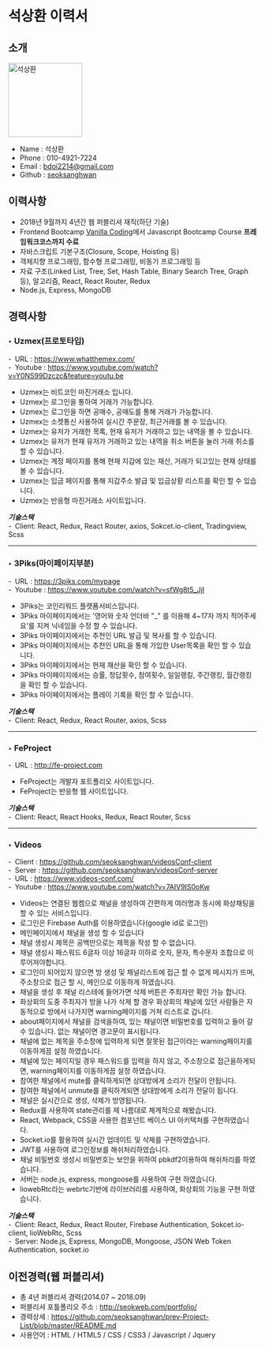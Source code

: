 # 석상환 **이력서** 

## 소개 
<img src="https://github.com/seoksanghwan/seoksanghwa-resume/blob/master/%E1%84%89%E1%85%A5%E1%86%A8%E1%84%89%E1%85%A1%E1%86%BC%E1%84%92%E1%85%AA%E1%86%AB.jpg?raw=true" alt="석상환" width="150" />

- Name : 석상환
- Phone : 010-4921-7224
- Email : [bdoi2214@gmail.com](mailto:bdoi2214@gmail.com)
- Github : [seoksanghwan](https://github.com/seoksanghwan?tab=repositories)

## 이력사항
- 2018년 9월까지 4년간 웹 퍼블리셔 재직(하단 기술)
- Frontend Bootcamp [Vanilla Coding](https://www.vanillacoding.co/)에서 Javascript Bootcamp Course **프레임워크코스까지 수료**
- 자바스크립트 기본구조(Closure, Scope, Hoisting 등)
- 객체지향 프로그래밍, 함수형 프로그래밍, 비동기 프로그래밍 등
- 자료 구조(Linked List, Tree, Set, Hash Table, Binary Search Tree, Graph 등), 알고리즘, React, React Router, Redux
- Node.js, Express, MongoDB

## 경력사항
### ‣ Uzmex(프로토타입)
- URL : <https://www.whatthemex.com/><br />
- Youtube : <https://www.youtube.com/watch?v=Y0NS99Dzczc&feature=youtu.be>

* Uzmex는 비트코인 마진거래소 입니다.
* Uzmex는 로그인을 통하여 거래가 가능합니다.
* Uzmex는 로그인을 하면 공매수, 공매도를 통해 거래가 가능합니다.
* Uzmex는 소켓통신 사용하여 실시간 주문장, 최근거래를 볼 수 있습니다.
* Uzmex는 유저가 거래한 목록, 현재 유저가 거래하고 있는 내역을 볼 수 있습니다.
* Uzmex는 유저가 현재 유저가 거래하고 있는 내역을 취소 버튼을 눌러 거래 취소를 할 수 있습니다.
* Uzmex는 계정 페이지를 통해 현재 지갑에 있는 재산, 거래가 되고있는 현재 상태를 볼 수 있습니다.
* Uzmex는 입금 페이지를 통해 지갑주소 발급 및 입금상황 리스트를 확인 할 수 있습니다.
* Uzmex는 반응형 마진거래소 사이트입니다.

**_기술스택_**<br />
- Client: React, Redux, React Router, axios, Sokcet.io-client, Tradingview, Scss

* * *

### ‣ 3Piks(마이페이지부분)
- URL : <https://3piks.com/mypage><br />
- Youtube : <https://www.youtube.com/watch?v=sfWg8t5_JjI>

* 3Piks는 코인리워드 플랫폼서비스입니다.
* 3Piks 마이페이지에서는 '영어와 숫자 언더바 "_" 를 이용해 4~17자 까지 적어주세요'를 지켜 닉네임을 수정 할 수 있습니다.
* 3Piks 마이페이지에서는 추천인 URL 발급 및 복사를 할 수 있습니다.
* 3Piks 마이페이지에서는 추천인 URL을 통해 가입한 User목록을 확인 할 수 있습니다.
* 3Piks 마이페이지에서는 현재 재산을 확인 할 수 있습니다.
* 3Piks 마이페이지에서는 승률, 정답횟수, 참여횟수, 일일랭킬, 주간랭킹, 월간랭킹을 확인 할 수 있습니다.
* 3Piks 마이페이지에서는 플레이 기록을 확인 할 수 있습니다.

**_기술스택_**<br />
- Client: React, Redux, React Router, axios, Scss

* * *


### ‣ FeProject
- URL : <http://fe-project.com><br />

* FeProject는 개발자 포트폴리오 사이트입니다.
* FeProject는 반응형 웹 사이트입니다.


**_기술스택_**<br />
- Client: React, React Hooks, Redux, React Router, Scss

* * *

### ‣ Videos
- Client : <https://github.com/seoksanghwan/videosConf-client><br />
- Server : <https://github.com/seoksanghwan/videosConf-server><br />
- URL : <https://www.videos-conf.com/><br />
- Youtube : <https://www.youtube.com/watch?v=7AIV9IS0oKw>

* Videos는 연결된 웹켐으로 채널을 생성하여 간편하게 여러명과 동시에 화상채팅을 할 수 있는 서비스입니다.
* 로그인은 Firebase Auth를 이용하였습니다(google id로 로그인)
* 메인페이지에서 채널을 생성 할 수 있습니다
* 채널 생성시 제목은 공백만으로는 제목을 작성 할 수 없습니다.
* 채널 생성시 패스워드 6글자 이상 16글자 이하로 숫자, 문자, 특수문자 조합으로 이루어져야합니다.
* 로그인이 되어있지 않으면 방 생성 및 채널리스트에 접근 할 수 없게 메시지가 뜨며, 주소창으로 접근 할 시, 메인으로 이동하게 하였습니다.
* 채널을 생성 후 채널 리스테에 들어가면 삭제 버튼은 주최자만 확인 가능 합니다.
* 화상회의 도중 주최자가 방을 나가 삭제 할 경우 화상회의 채널에 있던 사람들은 자동적으로 방에서 나가지면 warning페이지를 거쳐 리스트로 갑니다.
* about페이지에서 채널을 검색을하여, 있는 채널이면 비밀번호를 입력하고 들어 갈 수 있습니다. 없는 채널이면 경고문이 표시됩니다.
* 채널에 없는 제목을 주소창에 입력하게 되면 잘못된 접근이라는 warning페이지를 이동하게끔 설정 하였습니다.
* 채널에 있는 페이지일 경우 패스워드를 입력을 하지 않고, 주소창으로 접근을하게되면, warning페이지를 이동하게끔 설정 하였습니다.
* 참여한 채널에서 mute를 클릭하게되면 상대방에게 소리가 전달이 안됩니다.
* 참여한 채널에서 unmute를 클릭하게되면 상대방에게 소리가 전달이 됩니다.
* 채널은 실시간으로 생성, 삭제가 방영됩니다.
* Redux를 사용하여 state관리를 제 나름대로 체계적으로 해봤습니다.
* React, Webpack, CSS을 사용한 컴포넌트 베이스 UI 아키텍처를 구현하였습니다.
* Socket.io를 활용하여 실시간 업데이트 및 삭제를 구현하였습니다.
* JWT를 사용하여 로그인정보를 해쉬처리하였습니다.
* 채널 비밀번호 생성시 비밀번호는 보안을 위하여 pbkdf2이용하여 해쉬처리를 하였습니다.
* 서버는 node.js, express, mongoose를 사용하여 구현 하였습니다.
* liowebRtc라는 webrtc기반에 라이브러리를 사용하여, 화상회의 기능을 구현 하였습니다.

**_기술스택_**<br />
- Client: React, Redux, React Router, Firebase Authentication, Sokcet.io-client, lioWebRtc, Scss<br />
- Server: Node.js, Express, MongoDB, Mongoose, JSON Web Token Authentication, socket.io


## 이전경력(웹 퍼블리셔)
- 총 4년 퍼블리셔 경력(2014.07 ~ 2018.09)
- 퍼블리셔 포틀폴리오 주소 : <http://seokweb.com/portfolio/>
- 경력상세 : <https://github.com/seoksanghwan/prev-Project-List/blob/master/README.md>
- 사용언어 : HTML / HTML5 / CSS / CSS3 / Javascript / Jquery
